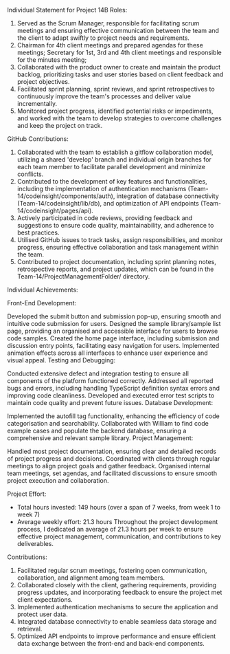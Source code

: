 Individual Statement for Project 14B
Roles:

1. Served as the Scrum Manager, responsible for facilitating scrum meetings and ensuring effective communication between the team and the client to adapt swiftly to project needs and requirements.
2. Chairman for 4th client meetings and prepared agendas for these meetings; Secretary for 1st, 3rd and 4th client meetings and responsible for the minutes meeting;
3. Collaborated with the product owner to create and maintain the product backlog, prioritizing tasks and user stories based on client feedback and project objectives.
4. Facilitated sprint planning, sprint reviews, and sprint retrospectives to continuously improve the team's processes and deliver value incrementally.
5. Monitored project progress, identified potential risks or impediments, and worked with the team to develop strategies to overcome challenges and keep the project on track.

GitHub Contributions:

1. Collaborated with the team to establish a gitflow collaboration model, utilizing a shared 'develop' branch and individual origin branches for each team member to facilitate parallel development and minimize conflicts.
2. Contributed to the development of key features and functionalities, including the implementation of authentication mechanisms (Team-14/codeinsight/components/auth), integration of database connectivity (Team-14/codeinsight/lib/db), and optimization of API endpoints (Team-14/codeinsight/pages/api).
3. Actively participated in code reviews, providing feedback and suggestions to ensure code quality, maintainability, and adherence to best practices.
4. Utilised GitHub issues to track tasks, assign responsibilities, and monitor progress, ensuring effective collaboration and task management within the team.
5. Contributed to project documentation, including sprint planning notes, retrospective reports, and project updates, which can be found in the Team-14/ProjectManagementFolder/ directory.


Individual Achievements:

Front-End Development:

Developed the submit button and submission pop-up, ensuring smooth and intuitive code submission for users.
Designed the sample library/sample list page, providing an organised and accessible interface for users to browse code samples.
Created the home page interface, including submission and discussion entry points, facilitating easy navigation for users.
Implemented animation effects across all interfaces to enhance user experience and visual appeal.
Testing and Debugging:

Conducted extensive defect and integration testing to ensure all components of the platform functioned correctly.
Addressed all reported bugs and errors, including handling TypeScript definition syntax errors and improving code cleanliness.
Developed and executed error test scripts to maintain code quality and prevent future issues.
Database Development:

Implemented the autofill tag functionality, enhancing the efficiency of code categorisation and searchability.
Collaborated with William to find code example cases and populate the backend database, ensuring a comprehensive and relevant sample library.
Project Management:

Handled most project documentation, ensuring clear and detailed records of project progress and decisions.
Coordinated with clients through regular meetings to align project goals and gather feedback.
Organised internal team meetings, set agendas, and facilitated discussions to ensure smooth project execution and collaboration.


Project Effort:
* Total hours invested: 149 hours (over a span of 7 weeks, from week 1 to week 7)
* Average weekly effort: 21.3 hours
Throughout the project development process, I dedicated an average of 21.3 hours per week to ensure effective project management, communication, and contributions to key deliverables.

Contributions:

1. Facilitated regular scrum meetings, fostering open communication, collaboration, and alignment among team members.
2. Collaborated closely with the client, gathering requirements, providing progress updates, and incorporating feedback to ensure the project met client expectations.
3. Implemented authentication mechanisms to secure the application and protect user data.
4. Integrated database connectivity to enable seamless data storage and retrieval.
5. Optimized API endpoints to improve performance and ensure efficient data exchange between the front-end and back-end components.
